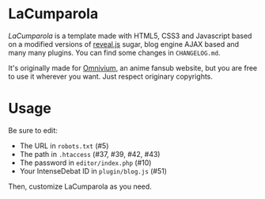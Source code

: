 # LaCumparola

*LaCumparola* is a template made with HTML5, CSS3 and Javascript based on a modified versions of [reveal.js](https://github.com/hakimel/reveal.js) sugar, blog engine AJAX based and many many plugins. You can find some changes in `CHANGELOG.md`.

It's originally made for [Omnivium](http://www.omnivium.it), an anime fansub website, but you are free to use it wherever you want. Just respect originary copyrights.

# Usage
Be sure to edit:

- The URL in `robots.txt` (#5)
- The path in `.htaccess` (#37, #39, #42, #43)
- The password in `editor/index.php` (#10)
- Your IntenseDebat ID in `plugin/blog.js` (#51)

Then, customize LaCumparola as you need.
